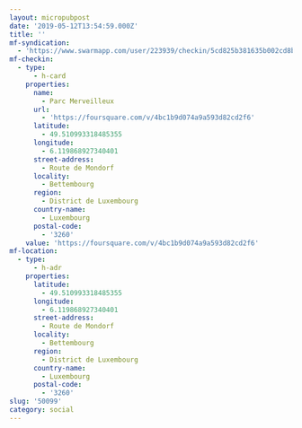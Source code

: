 ```yaml
---
layout: micropubpost
date: '2019-05-12T13:54:59.000Z'
title: ''
mf-syndication:
  - 'https://www.swarmapp.com/user/223939/checkin/5cd825b381635b002cd8b5ec'
mf-checkin:
  - type:
      - h-card
    properties:
      name:
        - Parc Merveilleux
      url:
        - 'https://foursquare.com/v/4bc1b9d074a9a593d82cd2f6'
      latitude:
        - 49.510993318485355
      longitude:
        - 6.119868927340401
      street-address:
        - Route de Mondorf
      locality:
        - Bettembourg
      region:
        - District de Luxembourg
      country-name:
        - Luxembourg
      postal-code:
        - '3260'
    value: 'https://foursquare.com/v/4bc1b9d074a9a593d82cd2f6'
mf-location:
  - type:
      - h-adr
    properties:
      latitude:
        - 49.510993318485355
      longitude:
        - 6.119868927340401
      street-address:
        - Route de Mondorf
      locality:
        - Bettembourg
      region:
        - District de Luxembourg
      country-name:
        - Luxembourg
      postal-code:
        - '3260'
slug: '50099'
category: social
---
```

